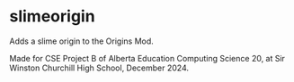 # slimeorigin
Adds a slime origin to the Origins Mod.

Made for CSE Project B of Alberta Education Computing Science 20, at Sir Winston Churchill High School, December 2024.

